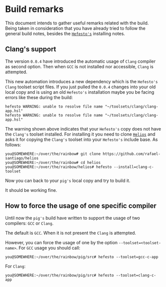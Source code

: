 # Build remarks

This document intends to gather useful remarks related with the build. Being taken in consideration
that you have already tried to follow the general build notes, besides the [``Hefesto's``](https://github.com/rafael-santiago/hefesto)
installing notes.

## Clang's support

The version ``0.0.4`` have introduced the automatic usage of ``Clang`` compiler as second option.
Then when ``GCC`` is not installed nor accessible, ``Clang`` is attempted.

This new automation introduces a new dependency which is the ``Hefesto's Clang`` toolset script files.
If you just pulled the ``0.0.4`` changes into your old local copy and is using an old ``Hefesto's``
installation maybe you be facing errors like these during the build:

```
hefesto WARNING: unable to resolve file name "~/toolsets/clang/clang-app.hsl"
hefesto WARNING: unable to resolve file name "~/toolsets/clang/clang-app.hsl"
```

The warning shown above indicates that your ``Hefesto's`` copy does not have the ``Clang's`` toolset
installed. For installing it you need to clone [``Helios``](https://github.com/rafael-santiago/helios)
and asks it for copying the ``Clang's`` toolset into your ``Hefesto's`` include base. As follows:

```
you@SOMEWHERE:~/over/the/rainbow# git clone https://github.com/rafael-santiago/helios
you@SOMEWHERE:~/over/the/rainbow# cd helios
you@SOMEWHERE:~/over/the/rainbow/helios# hefesto --install=clang-c-toolset
```

Now you can back to your ``pig's`` local copy and try to build it.

It should be working fine.

## How to force the usage of one specific compiler

Until now the ``pig's`` build have written to support the usage of two compilers: ``GCC`` or ``Clang``.

The default is ``GCC``. When it is not present the ``Clang`` is attempted.

However, you can force the usage of one by the option ``--toolset=<toolset-name>``. For ``GCC`` usage
you should call:

```
you@SOMEWHERE:~/over/the/rainbow/pig/src# hefesto --toolset=gcc-c-app
```

For ``Clang``:

```
you@SOMEWHERE:~/over/the/rainbow/pig/src# hefesto --toolset=clang-c-app
```
